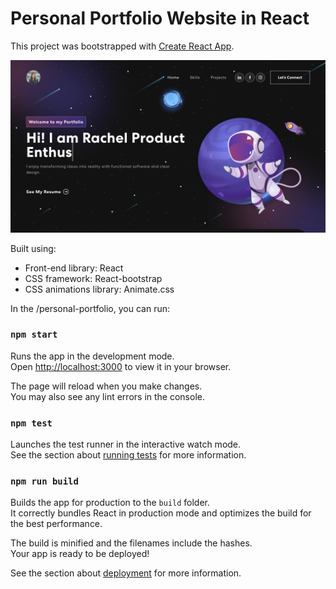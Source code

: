 # Personal Portfolio Website in React

This project was bootstrapped with [Create React App](https://github.com/facebook/create-react-app).

<img width="1266" alt="Screenshot 2024-03-23 at 10.47.43 PM" src="https://github.com/reiyi-lai/personal-portfolio-final/blob/9f00c5c729e9d55ab3ce8b6f2e439df549f6dffb/src/assets/img/Screenshot%202024-03-23%20at%2010.47.43%20PM.png">

Built using:

- Front-end library: React
- CSS framework: React-bootstrap
- CSS animations library: Animate.css

In the /personal-portfolio, you can run:

### `npm start`

Runs the app in the development mode.\
Open [http://localhost:3000](http://localhost:3000) to view it in your browser.

The page will reload when you make changes.\
You may also see any lint errors in the console.

### `npm test`

Launches the test runner in the interactive watch mode.\
See the section about [running tests](https://facebook.github.io/create-react-app/docs/running-tests) for more information.

### `npm run build`

Builds the app for production to the `build` folder.\
It correctly bundles React in production mode and optimizes the build for the best performance.

The build is minified and the filenames include the hashes.\
Your app is ready to be deployed!

See the section about [deployment](https://facebook.github.io/create-react-app/docs/deployment) for more information.
